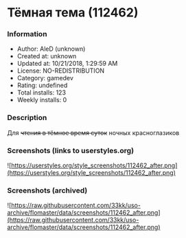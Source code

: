 # Тёмная тема (112462)

### Information
- Author: AleD (unknown)
- Created at: unknown
- Updated at: 10/21/2018, 1:29:59 AM
- License: NO-REDISTRIBUTION
- Category: gamedev
- Rating: undefined
- Total installs: 123
- Weekly installs: 0


### Description
Для <strike>чтения в тёмное время суток</strike> ночных красноглазиков


### Screenshots (links to userstyles.org)
![https://userstyles.org/style_screenshots/112462_after.png](https://userstyles.org/style_screenshots/112462_after.png)


### Screenshots (archived)
![https://raw.githubusercontent.com/33kk/uso-archive/flomaster/data/screenshots/112462_after.png](https://raw.githubusercontent.com/33kk/uso-archive/flomaster/data/screenshots/112462_after.png)
